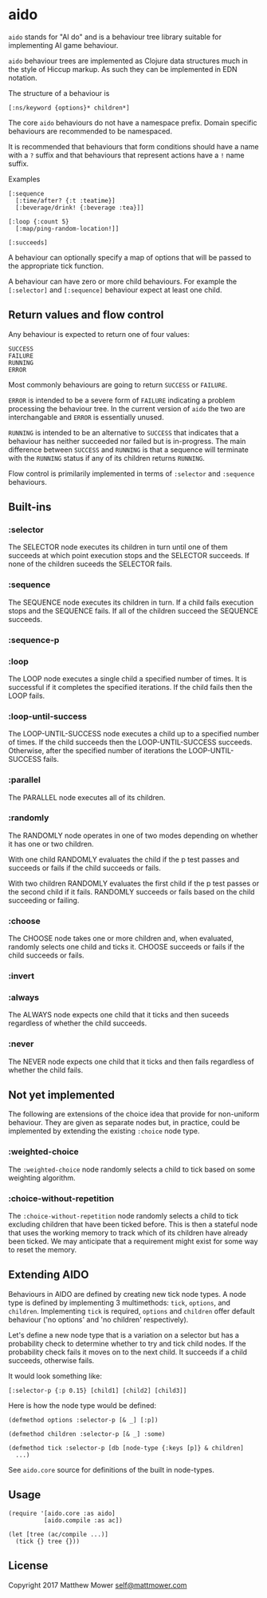 # aido

`aido` stands for "AI do" and is a behaviour tree library suitable
for implementing AI game behaviour.

`aido` behaviour trees are implemented as Clojure data structures much in the
style of Hiccup markup. As such they can be implemented in EDN notation.

The structure of a behaviour is

    [:ns/keyword {options}* children*]
    
The core `aido` behaviours do not have a namespace prefix. Domain specific behaviours
are recommended to be namespaced.

It is recommended that behaviours that form conditions should have a name with a `?` suffix
and that behaviours that represent actions have a `!` name suffix.

Examples

    [:sequence
      [:time/after? {:t :teatime}]
      [:beverage/drink! {:beverage :tea}]]
      
    [:loop {:count 5}
      [:map/ping-random-location!]]
      
    [:succeeds]

A behaviour can optionally specify a map of options that will be passed to the
appropriate tick function.

A behaviour can have zero or more child behaviours. For example the `[:selector]`
and `[:sequence]` behaviour expect at least one child.
    
## Return values and flow control

Any behaviour is expected to return one of four values:

    SUCCESS
    FAILURE
    RUNNING
    ERROR
    
Most commonly behaviours are going to return `SUCCESS` or `FAILURE`.

`ERROR` is intended to be a severe form of `FAILURE` indicating a problem processing the behaviour tree.
In the current version of `aido` the two are interchangable and `ERROR` is essentially unused.

`RUNNING` is intended to be an alternative to `SUCCESS` that indicates that a behaviour has neither succeeded
nor failed but is in-progress. The main difference between `SUCCESS` and `RUNNING` is that a sequence will
terminate with the `RUNNING` status if any of its children returns `RUNNING`.

Flow control is primilarily implemented in terms of `:selector` and `:sequence` behaviours.

## Built-ins

### :selector

The SELECTOR node executes its children in turn until one of them succeeds at
which point execution stops and the SELECTOR succeeds. If none of the children
suceeds the SELECTOR fails.

### :sequence

The SEQUENCE node executes its children in turn. If a child fails execution
stops and the SEQUENCE fails. If all of the children succeed the SEQUENCE
succeeds.

### :sequence-p

### :loop

The LOOP node executes a single child a specified number of times. It is
successful if it completes the specified iterations. If the child fails
then the LOOP fails.

### :loop-until-success

The LOOP-UNTIL-SUCCESS node executes a child up to a specified number of times.
If the child succeeds then the LOOP-UNTIL-SUCCESS succeeds. Otherwise, after
the specified number of iterations the LOOP-UNTIL-SUCCESS fails.

### :parallel

The PARALLEL node executes all of its children.

### :randomly

The RANDOMLY node operates in one of two modes depending on whether it has
one or two children.

With one child RANDOMLY evaluates the child if the p test passes and succeeds
or fails if the child succeeds or fails.

With two children RANDOMLY evaluates the first child if the p test passes or
the second child if it fails. RANDOMLY succeeds or fails based on the child
succeeding or failing. 

### :choose

The CHOOSE node takes one or more children and, when evaluated, randomly
selects one child and ticks it. CHOOSE succeeds or fails if the child
succeeds or fails.

### :invert

### :always

The ALWAYS node expects one child that it ticks and then suceeds regardless of
whether the child succeeds.

### :never

The NEVER node expects one child that it ticks and then fails regardless of
whether the child fails.

## Not yet implemented

The following are extensions of the choice idea that provide for non-uniform behaviour. They are given
as separate nodes but, in practice, could be implemented by extending the existing `:choice` node type.

### :weighted-choice

The `:weighted-choice` node randomly selects a child to tick based on some weighting algorithm.

### :choice-without-repetition

The `:choice-without-repetition` node randomly selects a child to tick excluding children that
have been ticked before. This is then a stateful node that uses the working memory to track which
of its children have already been ticked. We may anticipate that a requirement might exist for
some way to reset the memory.

## Extending AIDO

Behaviours in AIDO are defined by creating new tick node types. A node type is defined by implementing 3
multimethods: `tick`, `options`, and `children`. Implementing `tick` is required, `options` and `children`
offer default behaviour ('no options' and 'no children' respectively).

Let's define a new node type that is a variation on a selector but has a probability check to determine
 whether to try and tick child nodes. If the probability check fails it moves on to the next child. It
 succeeds if a child succeeds, otherwise fails.
 
It would look something like:

    [:selector-p {:p 0.15} [child1] [child2] [child3]]
    
Here is how the node type would be defined:
    
    (defmethod options :selector-p [& _] [:p])
    
    (defmethod children :selector-p [& _] :some)
    
    (defmethod tick :selector-p [db [node-type {:keys [p]} & children]
      ...)
                
See `aido.core` source for definitions of the built in node-types.

## Usage

    (require '[aido.core :as aido]
              [aido.compile :as ac])
    
    (let [tree (ac/compile ...)]
      (tick {} tree {}))

## License

Copyright 2017 Matthew Mower <self@mattmower.com>
